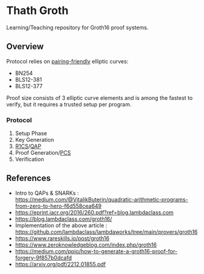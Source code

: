 # Thath Groth

Learning/Teaching repository for Groth16 proof systems.

## Overview

Protocol relies on [pairing-friendly](./docs/definitions.md#pairing-friendly) elliptic curves:

- BN254
- BLS12-381
- BLS12-377

Proof size consists of 3 elliptic curve elements and is among the fastest to verify, but
it requires a trusted setup per program.

### Protocol

1. Setup Phase
1. Key Generation
1. [R1CS](./docs/definitions.md#r1cs)/[QAP](./docs/definitions.md#quadratic-arithmetic-program)
1. Proof Generation/[PCS](./docs/definitions.md#polynomial-commitment-scheme)
1. Verification

## References

- Intro to QAPs & SNARKs : https://medium.com/@VitalikButerin/quadratic-arithmetic-programs-from-zero-to-hero-f6d558cea649
- https://eprint.iacr.org/2016/260.pdf?ref=blog.lambdaclass.com
- https://blog.lambdaclass.com/groth16/
- Implementation of the above article : https://github.com/lambdaclass/lambdaworks/tree/main/provers/groth16
- https://www.rareskills.io/post/groth16
- https://www.zeroknowledgeblog.com/index.php/groth16
- https://medium.com/ppio/how-to-generate-a-groth16-proof-for-forgery-9f857b0dcafd
- https://arxiv.org/pdf/2212.01855.pdf
